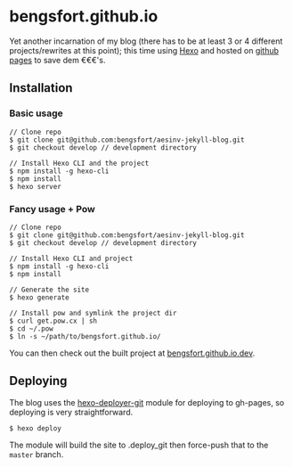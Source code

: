 # bengsfort.github.io

Yet another incarnation of my blog (there has to be at least 3 or 4 different projects/rewrites at this point); this time using [Hexo](https://hexo.io/) and hosted on [github pages](https://pages.github.com/) to save dem €€€'s.

## Installation

### Basic usage

```
// Clone repo
$ git clone git@github.com:bengsfort/aesinv-jekyll-blog.git
$ git checkout develop // development directory

// Install Hexo CLI and the project
$ npm install -g hexo-cli
$ npm install
$ hexo server
```

### Fancy usage + Pow

```
// Clone repo
$ git clone git@github.com:bengsfort/aesinv-jekyll-blog.git
$ git checkout develop // development directory

// Install Hexo CLI and project
$ npm install -g hexo-cli
$ npm install

// Generate the site
$ hexo generate

// Install pow and symlink the project dir
$ curl get.pow.cx | sh
$ cd ~/.pow
$ ln -s ~/path/to/bengsfort.github.io/
```

You can then check out the built project at [bengsfort.github.io.dev](http://bengsfort.github.io.dev/).

## Deploying
The blog uses the [hexo-deployer-git](https://github.com/hexojs/hexo-deployer-git) module for deploying to gh-pages, so deploying is very straightforward.

```
$ hexo deploy
```

The module will build the site to .deploy_git then force-push that to the `master` branch.